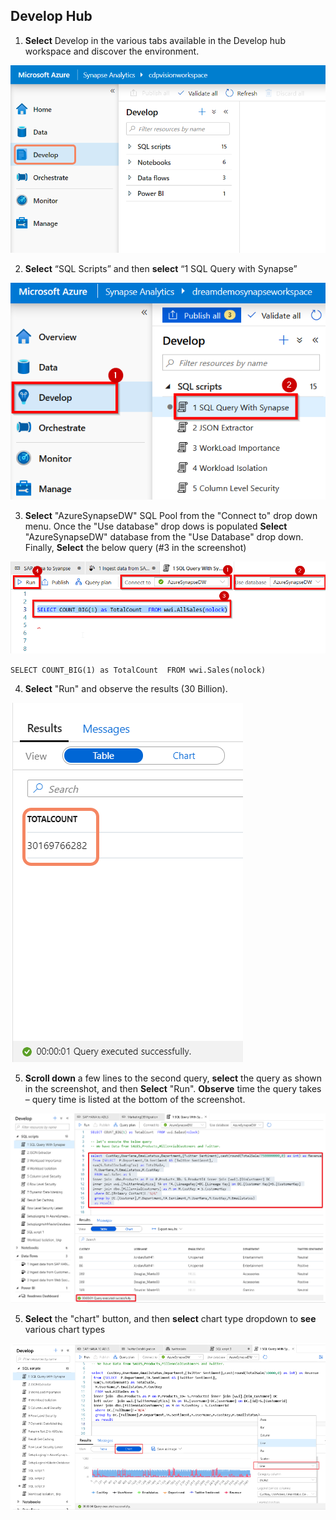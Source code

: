 ## Develop Hub

1. **Select** Develop in the various tabs available in the Develop hub workspace and discover the environment. 

![](media/2020-04-10_17-09-25.png)

2. **Select** “SQL Scripts” and then **select** “1 SQL Query with Synapse”

![](media/05-37.png)

3. **Select** "AzureSynapseDW" SQL Pool from the "Connect to" drop down menu. Once the "Use database" drop dows is populated **Select** "AzureSynapseDW" database from the "Use Database" drop down. Finally, **Select** the below query (#3 in the screenshot)

![](media/05-38.png)

`SELECT COUNT_BIG(1) as TotalCount  FROM wwi.Sales(nolock)`

4. **Select** "Run" and observe the results (30 Billion).

![](media/2020-04-10_17-11-19.png)

5. **Scroll down** a few lines to the second query, **select** the query as shown in the screenshot, and then **Select** "Run".  **Observe** time the query takes – query time is listed at the bottom of the screenshot.

![](media/05-39.png)

5. **Select** the "chart" button, and then **select** chart type dropdown to **see** various chart types 

![](media/05-40.png)